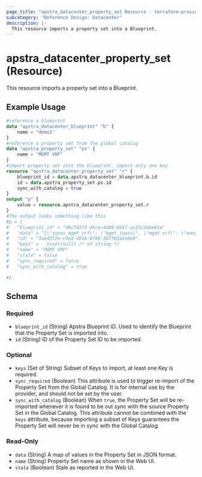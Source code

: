 ```yaml
---
page_title: "apstra_datacenter_property_set Resource - terraform-provider-apstra"
subcategory: "Reference Design: Datacenter"
description: |-
  This resource imports a property set into a Blueprint.
---
```


# apstra_datacenter_property_set (Resource)

This resource imports a property set into a Blueprint.


## Example Usage

```terraform
#reference a blueprint
data "apstra_datacenter_blueprint" "b" {
	name = "demo1"
}
#reference a property set from the global catalog
data "apstra_property_set" "ps" {
	name = "MGMT VRF"
}
#import property set into the blueprint, import only one key
resource "apstra_datacenter_property_set" "r" {
	blueprint_id = data.apstra_datacenter_blueprint.b.id
	id = data.apstra_property_set.ps.id
	sync_with_catalog = true
}
output "p" {
	value = resource.apstra_datacenter_property_set.r
}
#The output looks something like this
#p = {
#	"blueprint_id" = "d6c74373-45ce-4d88-9547-ac23c2ebe61e"
#	"data" = "{\"junos_mgmt_vrf\": \"mgmt_junos\", \"mgmt_vrf\": \"management\"}"
#	"id" = "3ae45f2e-c9ed-401b-8f00-367fb9a5e0e8"
#	"keys" =   toset(null) /* of string */
#	"name" = "MGMT VRF"
#	"stale" = false
#	"sync_required" = false
#	"sync_with_catalog" = true

#}
```

<!-- schema generated by tfplugindocs -->
## Schema

### Required

- `blueprint_id` (String) Apstra Blueprint ID. Used to identify the Blueprint that the Property Set is imported into.
- `id` (String) ID of the Property Set ID to be imported.

### Optional

- `keys` (Set of String) Subset of Keys to import, at least one Key is required.
- `sync_required` (Boolean) This attribute is used to trigger re-import of the Property Set from the Global Catalog. It is for internal use by the provider, and should not be set by the user.
- `sync_with_catalog` (Boolean) When `true`, the Property Set will be re-imported whenever it is found to be out sync with the source Property Set in the Global Catalog. This attribute cannot be combined with the `keys` attribute, because importing a subset of Keys guarantees the Property Set will never be in sync with the Global Catalog.

### Read-Only

- `data` (String) A map of values in the Property Set in JSON format.
- `name` (String) Property Set name as shown in the Web UI.
- `stale` (Boolean) Stale as reported in the Web UI.



